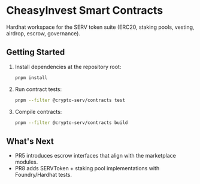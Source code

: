 # CheasyInvest Smart Contracts

Hardhat workspace for the SERV token suite (ERC20, staking pools, vesting, airdrop, escrow, governance).

## Getting Started
1. Install dependencies at the repository root:
   ```bash
   pnpm install
   ```
2. Run contract tests:
   ```bash
   pnpm --filter @crypto-serv/contracts test
   ```
3. Compile contracts:
   ```bash
   pnpm --filter @crypto-serv/contracts build
   ```

## What's Next
- PR5 introduces escrow interfaces that align with the marketplace modules.
- PR8 adds SERVToken + staking pool implementations with Foundry/Hardhat tests.
